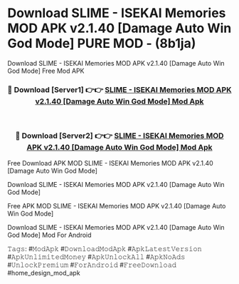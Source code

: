 # Download SLIME - ISEKAI Memories MOD APK v2.1.40 [Damage Auto Win God Mode] PURE MOD - (8b1ja)
Download SLIME - ISEKAI Memories MOD APK v2.1.40 [Damage Auto Win God Mode] Free Mod APK

<div align="center">
<h3>🔴 Download [Server1] 👉👉 <a href="https://apk-comot.site?title=SLIME_-_ISEKAI_Memories_MOD_APK_v2.1.40_[Damage_Auto_Win_God_Mode]">SLIME - ISEKAI Memories MOD APK v2.1.40 [Damage Auto Win God Mode] Mod Apk</a></h3><br>

<h3>🔴 Download [Server2] 👉👉 <a href="https://apk-comot.site?title=SLIME_-_ISEKAI_Memories_MOD_APK_v2.1.40_[Damage_Auto_Win_God_Mode]">SLIME - ISEKAI Memories MOD APK v2.1.40 [Damage Auto Win God Mode] Mod Apk</a></h3>
</div>


Free Download APK MOD SLIME - ISEKAI Memories MOD APK v2.1.40 [Damage Auto Win God Mode]

Download SLIME - ISEKAI Memories MOD APK v2.1.40 [Damage Auto Win God Mode] 

Free APK MOD SLIME - ISEKAI Memories MOD APK v2.1.40 [Damage Auto Win God Mode] 

Download SLIME - ISEKAI Memories MOD APK v2.1.40 [Damage Auto Win God Mode] Mod For Android

𝚃𝚊𝚐𝚜: #𝙼𝚘𝚍𝙰𝚙𝚔 #𝙳𝚘𝚠𝚗𝚕𝚘𝚊𝚍𝙼𝚘𝚍𝙰𝚙𝚔 #𝙰𝚙𝚔𝙻𝚊𝚝𝚎𝚜𝚝𝚅𝚎𝚛𝚜𝚒𝚘𝚗 #𝙰𝚙𝚔𝚄𝚗𝚕𝚒𝚖𝚒𝚝𝚎𝚍𝙼𝚘𝚗𝚎𝚢 #𝙰𝚙𝚔𝚄𝚗𝚕𝚘𝚌𝚔𝙰𝚕𝚕 #𝙰𝚙𝚔𝙽𝚘𝙰𝚍𝚜 #𝚄𝚗𝚕𝚘𝚌𝚔𝙿𝚛𝚎𝚖𝚒𝚞𝚖 #𝙵𝚘𝚛𝙰𝚗𝚍𝚛𝚘𝚒𝚍 #𝙵𝚛𝚎𝚎𝙳𝚘𝚠𝚗𝚕𝚘𝚊𝚍 #home_design_mod_apk
